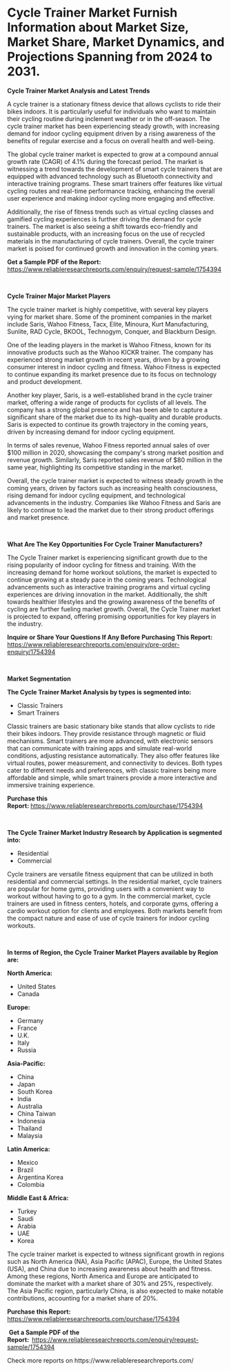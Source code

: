 <p><h1>Cycle Trainer Market Furnish Information about Market Size, Market Share, Market Dynamics, and Projections Spanning from 2024 to 2031.</h1></p><p><strong>Cycle Trainer Market Analysis and Latest Trends</strong></p>
<p><p>A cycle trainer is a stationary fitness device that allows cyclists to ride their bikes indoors. It is particularly useful for individuals who want to maintain their cycling routine during inclement weather or in the off-season. The cycle trainer market has been experiencing steady growth, with increasing demand for indoor cycling equipment driven by a rising awareness of the benefits of regular exercise and a focus on overall health and well-being.</p><p>The global cycle trainer market is expected to grow at a compound annual growth rate (CAGR) of 4.1% during the forecast period. The market is witnessing a trend towards the development of smart cycle trainers that are equipped with advanced technology such as Bluetooth connectivity and interactive training programs. These smart trainers offer features like virtual cycling routes and real-time performance tracking, enhancing the overall user experience and making indoor cycling more engaging and effective.</p><p>Additionally, the rise of fitness trends such as virtual cycling classes and gamified cycling experiences is further driving the demand for cycle trainers. The market is also seeing a shift towards eco-friendly and sustainable products, with an increasing focus on the use of recycled materials in the manufacturing of cycle trainers. Overall, the cycle trainer market is poised for continued growth and innovation in the coming years.</p></p>
<p><strong>Get a Sample PDF of the Report:&nbsp;</strong> <a href="https://www.reliableresearchreports.com/enquiry/request-sample/1754394">https://www.reliableresearchreports.com/enquiry/request-sample/1754394</a></p>
<p>&nbsp;</p>
<p><strong>Cycle Trainer Major Market Players</strong></p>
<p><p>The cycle trainer market is highly competitive, with several key players vying for market share. Some of the prominent companies in the market include Saris, Wahoo Fitness, Tacx, Elite, Minoura, Kurt Manufacturing, Sunlite, RAD Cycle, BKOOL, Technogym, Conquer, and Blackburn Design.</p><p>One of the leading players in the market is Wahoo Fitness, known for its innovative products such as the Wahoo KICKR trainer. The company has experienced strong market growth in recent years, driven by a growing consumer interest in indoor cycling and fitness. Wahoo Fitness is expected to continue expanding its market presence due to its focus on technology and product development.</p><p>Another key player, Saris, is a well-established brand in the cycle trainer market, offering a wide range of products for cyclists of all levels. The company has a strong global presence and has been able to capture a significant share of the market due to its high-quality and durable products. Saris is expected to continue its growth trajectory in the coming years, driven by increasing demand for indoor cycling equipment.</p><p>In terms of sales revenue, Wahoo Fitness reported annual sales of over $100 million in 2020, showcasing the company's strong market position and revenue growth. Similarly, Saris reported sales revenue of $80 million in the same year, highlighting its competitive standing in the market.</p><p>Overall, the cycle trainer market is expected to witness steady growth in the coming years, driven by factors such as increasing health consciousness, rising demand for indoor cycling equipment, and technological advancements in the industry. Companies like Wahoo Fitness and Saris are likely to continue to lead the market due to their strong product offerings and market presence.</p></p>
<p>&nbsp;</p>
<p><strong>What Are The Key Opportunities For Cycle Trainer Manufacturers?</strong></p>
<p><p>The Cycle Trainer market is experiencing significant growth due to the rising popularity of indoor cycling for fitness and training. With the increasing demand for home workout solutions, the market is expected to continue growing at a steady pace in the coming years. Technological advancements such as interactive training programs and virtual cycling experiences are driving innovation in the market. Additionally, the shift towards healthier lifestyles and the growing awareness of the benefits of cycling are further fueling market growth. Overall, the Cycle Trainer market is projected to expand, offering promising opportunities for key players in the industry.</p></p>
<p><strong>Inquire or Share Your Questions If Any Before Purchasing This Report:</strong> <a href="https://www.reliableresearchreports.com/enquiry/pre-order-enquiry/1754394">https://www.reliableresearchreports.com/enquiry/pre-order-enquiry/1754394</a></p>
<p>&nbsp;</p>
<p><strong>Market Segmentation</strong></p>
<p><strong>The Cycle Trainer Market Analysis by types is segmented into:</strong></p>
<p><ul><li>Classic Trainers</li><li>Smart Trainers</li></ul></p>
<p><p>Classic trainers are basic stationary bike stands that allow cyclists to ride their bikes indoors. They provide resistance through magnetic or fluid mechanisms. Smart trainers are more advanced, with electronic sensors that can communicate with training apps and simulate real-world conditions, adjusting resistance automatically. They also offer features like virtual routes, power measurement, and connectivity to devices. Both types cater to different needs and preferences, with classic trainers being more affordable and simple, while smart trainers provide a more interactive and immersive training experience.</p></p>
<p><strong>Purchase this Report:&nbsp;</strong><a href="https://www.reliableresearchreports.com/purchase/1754394">https://www.reliableresearchreports.com/purchase/1754394</a></p>
<p>&nbsp;</p>
<p><strong>The Cycle Trainer Market Industry Research by Application is segmented into:</strong></p>
<p><ul><li>Residential</li><li>Commercial</li></ul></p>
<p><p>Cycle trainers are versatile fitness equipment that can be utilized in both residential and commercial settings. In the residential market, cycle trainers are popular for home gyms, providing users with a convenient way to workout without having to go to a gym. In the commercial market, cycle trainers are used in fitness centers, hotels, and corporate gyms, offering a cardio workout option for clients and employees. Both markets benefit from the compact nature and ease of use of cycle trainers for indoor cycling workouts.</p></p>
<p>&nbsp;</p>
<p><strong>In terms of Region, the Cycle Trainer Market Players available by Region are:</strong></p>
<p>
    <p> <strong> North America: </strong>
        <ul>
            <li>United States</li>
            <li>Canada</li>
        </ul>
        </p> 
    <p> <strong> Europe: </strong>
        <ul>
            <li>Germany</li>
            <li>France</li>
            <li>U.K.</li>
            <li>Italy</li>
            <li>Russia</li>
        </ul>
        </p> 
    <p> <strong> Asia-Pacific: </strong>
        <ul>
            <li>China</li>
            <li>Japan</li>
            <li>South Korea</li>
            <li>India</li>
            <li>Australia</li>
            <li>China Taiwan</li>
            <li>Indonesia</li>
            <li>Thailand</li>
            <li>Malaysia</li>
        </ul>
        </p> 
    <p> <strong> Latin America: </strong>
        <ul>
            <li>Mexico</li>
            <li>Brazil</li>
            <li>Argentina Korea</li>
            <li>Colombia</li>
        </ul>
        </p> 
    <p> <strong> Middle East & Africa: </strong>
        <ul>
            <li>Turkey</li>
            <li>Saudi</li>
            <li>Arabia</li>
            <li>UAE</li>
            <li>Korea</li>
        </ul>
    </p>
    </p>
<p><p>The cycle trainer market is expected to witness significant growth in regions such as North America (NA), Asia Pacific (APAC), Europe, the United States (USA), and China due to increasing awareness about health and fitness. Among these regions, North America and Europe are anticipated to dominate the market with a market share of 30% and 25%, respectively. The Asia Pacific region, particularly China, is also expected to make notable contributions, accounting for a market share of 20%.</p></p>
<p><strong>Purchase this Report: </strong><a href="https://www.reliableresearchreports.com/purchase/1754394">https://www.reliableresearchreports.com/purchase/1754394</a></p>
<p>&nbsp;<strong>Get a Sample PDF of the Report:&nbsp;&nbsp;</strong><a href="https://www.reliableresearchreports.com/enquiry/request-sample/1754394">https://www.reliableresearchreports.com/enquiry/request-sample/1754394</a></p>
<p><strong></strong></p>
<p>Check more reports on https://www.reliableresearchreports.com/</p>